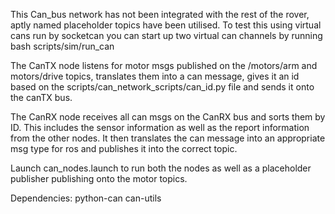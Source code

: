 This Can_bus network has not been integrated with the rest of the rover, aptly named placeholder topics have been utilised.
To test this using virtual cans run by socketcan you can start up two virtual can channels by running bash scripts/sim/run_can

The CanTX node listens for motor msgs published on the /motors/arm and motors/drive topics, translates them into a can message, gives it an id based on the scripts/can_network_scripts/can_id.py file and sends it onto the canTX bus.

The CanRX node receives all can msgs on the CanRX bus and sorts them by ID. This includes the sensor information as well as the report information from the other nodes. It then translates the can message into an appropriate msg type for ros and publishes it into the correct topic.

Launch can_nodes.launch to run both the nodes as well as a placeholder publisher publishing onto the motor topics. 

Dependencies:
    python-can
    can-utils

